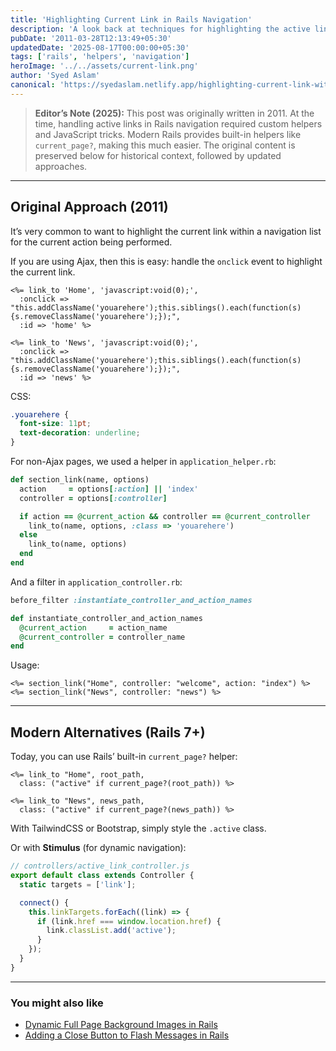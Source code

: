 ```yaml
---
title: 'Highlighting Current Link in Rails Navigation'
description: 'A look back at techniques for highlighting the active link in Rails navigation, with modern alternatives using current_page? and Stimulus.'
pubDate: '2011-03-28T12:13:49+05:30'
updatedDate: '2025-08-17T00:00:00+05:30'
tags: ['rails', 'helpers', 'navigation']
heroImage: '../../assets/current-link.png'
author: 'Syed Aslam'
canonical: 'https://syedaslam.netlify.app/highlighting-current-link-within-a-navigation-list-in-rails/'
---
```


> **Editor’s Note (2025):**
> This post was originally written in 2011. At the time, handling active links in Rails navigation required custom helpers and JavaScript tricks. Modern Rails provides built-in helpers like `current_page?`, making this much easier. The original content is preserved below for historical context, followed by updated approaches.

---

## Original Approach (2011)

It’s very common to want to highlight the current link within a navigation list for the current action being performed.

If you are using Ajax, then this is easy: handle the `onclick` event to highlight the current link.

```erb
<%= link_to 'Home', 'javascript:void(0);',
  :onclick => "this.addClassName('youarehere');this.siblings().each(function(s){s.removeClassName('youarehere');});",
  :id => 'home' %>

<%= link_to 'News', 'javascript:void(0);',
  :onclick => "this.addClassName('youarehere');this.siblings().each(function(s){s.removeClassName('youarehere');});",
  :id => 'news' %>
```

CSS:

```css
.youarehere {
  font-size: 11pt;
  text-decoration: underline;
}
```

For non-Ajax pages, we used a helper in `application_helper.rb`:

```ruby
def section_link(name, options)
  action     = options[:action] || 'index'
  controller = options[:controller]

  if action == @current_action && controller == @current_controller
    link_to(name, options, :class => 'youarehere')
  else
    link_to(name, options)
  end
end
```

And a filter in `application_controller.rb`:

```ruby
before_filter :instantiate_controller_and_action_names

def instantiate_controller_and_action_names
  @current_action     = action_name
  @current_controller = controller_name
end
```

Usage:

```erb
<%= section_link("Home", controller: "welcome", action: "index") %>
<%= section_link("News", controller: "news") %>
```

---

## Modern Alternatives (Rails 7+)

Today, you can use Rails’ built-in `current_page?` helper:

```erb
<%= link_to "Home", root_path,
  class: ("active" if current_page?(root_path)) %>

<%= link_to "News", news_path,
  class: ("active" if current_page?(news_path)) %>
```

With TailwindCSS or Bootstrap, simply style the `.active` class.

Or with **Stimulus** (for dynamic navigation):

```javascript
// controllers/active_link_controller.js
export default class extends Controller {
  static targets = ['link'];

  connect() {
    this.linkTargets.forEach((link) => {
      if (link.href === window.location.href) {
        link.classList.add('active');
      }
    });
  }
}
```

---

### You might also like

- [Dynamic Full Page Background Images in Rails](/blog/dynamic-full-page-background-images-in-rails)
- [Adding a Close Button to Flash Messages in Rails](/blog/adding-a-close-button-to-flash-messages-in-rails)
